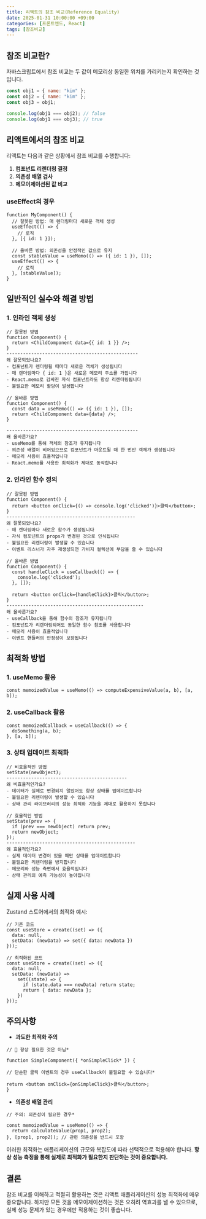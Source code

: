 ```yaml
---
title: 리액트의 참조 비교(Reference Equality)
date: 2025-01-31 10:00:00 +09:00
categories: [프론트엔드, React]
tags: [참조비교]
---
```


## 참조 비교란?

자바스크립트에서 참조 비교는 두 값이 메모리상 동일한 위치를 가리키는지 확인하는 것입니다.

```jsx
const obj1 = { name: "kim" };
const obj2 = { name: "kim" };
const obj3 = obj1;

console.log(obj1 === obj2); // false
console.log(obj1 === obj3); // true
```

## 리액트에서의 참조 비교

리액트는 다음과 같은 상황에서 참조 비교를 수행합니다:

1. **컴포넌트 리렌더링 결정**
2. **의존성 배열 검사**
3. **메모이제이션된 값 비교**

### useEffect의 경우

```tsx
function MyComponent() {
  // 잘못된 방법: 매 렌더링마다 새로운 객체 생성
  useEffect(() => {
    // 로직
  }, [{ id: 1 }]);

  // 올바른 방법: 의존성을 안정적인 값으로 유지
  const stableValue = useMemo(() => ({ id: 1 }), []);
  useEffect(() => {
    // 로직
  }, [stableValue]);
}
```

## 일반적인 실수와 해결 방법

### 1. 인라인 객체 생성

```tsx
// 잘못된 방법
function Component() {
  return <ChildComponent data={{ id: 1 }} />;
}
------------------------------------------------
왜 잘못되었나요?
- 컴포넌트가 렌더링될 때마다 새로운 객체가 생성됩니다
- 매 렌더링마다 { id: 1 }은 새로운 메모리 주소를 가집니다
- React.memo로 감싸진 자식 컴포넌트라도 항상 리렌더링됩니다
- 불필요한 메모리 할당이 발생합니다

// 올바른 방법
function Component() {
  const data = useMemo(() => ({ id: 1 }), []);
  return <ChildComponent data={data} />;
}

------------------------------------------------
왜 올바른가요?
- useMemo를 통해 객체의 참조가 유지됩니다
- 의존성 배열이 비어있으므로 컴포넌트가 마운트될 때 한 번만 객체가 생성됩니다
- 메모리 사용이 효율적입니다
- React.memo를 사용한 최적화가 제대로 동작합니다
```

### 2. 인라인 함수 정의

```tsx
// 잘못된 방법
function Component() {
  return <button onClick={() => console.log('clicked')}>클릭</button>;
}
-----------------------------------------------
왜 잘못되었나요?
- 매 렌더링마다 새로운 함수가 생성됩니다
- 자식 컴포넌트의 props가 변경된 것으로 인식됩니다
- 불필요한 리렌더링이 발생할 수 있습니다
- 이벤트 리스너가 자주 재생성되면 가비지 컬렉션에 부담을 줄 수 있습니다

// 올바른 방법
function Component() {
  const handleClick = useCallback(() => {
    console.log('clicked');
  }, []);

  return <button onClick={handleClick}>클릭</button>;
}
--------------------------------------------------
왜 올바른가요?
- useCallback을 통해 함수의 참조가 유지됩니다
- 컴포넌트가 리렌더링되어도 동일한 함수 참조를 사용합니다
- 메모리 사용이 효율적입니다
- 이벤트 핸들러의 안정성이 보장됩니다

```

## 최적화 방법

### 1. useMemo 활용

```tsx
const memoizedValue = useMemo(() => computeExpensiveValue(a, b), [a, b]);
```

### 2. useCallback 활용

```tsx
const memoizedCallback = useCallback(() => {
  doSomething(a, b);
}, [a, b]);
```

### 3. 상태 업데이트 최적화

```tsx
// 비효율적인 방법
setState(newObject);
--------------------------------------------
왜 비효율적인가요?
- 데이터가 실제로 변경되지 않았어도 항상 상태를 업데이트합니다
- 불필요한 리렌더링이 발생할 수 있습니다
- 상태 관리 라이브러리의 성능 최적화 기능을 제대로 활용하지 못합니다

// 효율적인 방법
setState(prev => {
  if (prev === newObject) return prev;
  return newObject;
});
-----------------------------------------------
왜 효율적인가요?
- 실제 데이터 변경이 있을 때만 상태를 업데이트합니다
- 불필요한 리렌더링을 방지합니다
- 메모리와 성능 측면에서 효율적입니다
- 상태 관리의 예측 가능성이 높아집니다

```

## 실제 사용 사례

Zustand 스토어에서의 최적화 예시:

```tsx
// 기존 코드
const useStore = create((set) => ({
  data: null,
  setData: (newData) => set({ data: newData })
}));

// 최적화된 코드
const useStore = create((set) => ({
  data: null,
  setData: (newData) =>
    set((state) => {
      if (state.data === newData) return state;
      return { data: newData };
    })
}));
```

## **주의사항**

- **과도한 최적화 주의**

```tsx
// 🤔 항상 필요한 것은 아님*

function SimpleComponent({ *onSimpleClick* }) {

// 단순한 클릭 이벤트의 경우 useCallback이 불필요할 수 있습니다*

return <button onClick={onSimpleClick}>클릭</button>;
}
```

- **의존성 배열 관리**

```tsx
// 주의: 의존성이 필요한 경우*

const memoizedValue = useMemo(() => {
  return calculateValue(prop1, prop2);
}, [prop1, prop2]); // 관련 의존성을 반드시 포함
```

이러한 최적화는 애플리케이션의 규모와 복잡도에 따라 선택적으로 적용해야 합니다. **항상 성능 측정을 통해 실제로 최적화가 필요한지 판단하는 것이 중요합니다.**

## 결론

참조 비교를 이해하고 적절히 활용하는 것은 리액트 애플리케이션의 성능 최적화에 매우 중요합니다. 하지만 모든 것을 메모이제이션하는 것은 오히려 역효과를 낼 수 있으므로, 실제 성능 문제가 있는 경우에만 적용하는 것이 좋습니다.
